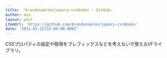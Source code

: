 ```yaml
---
title: 『brandonaaron/jquery-cssHooks - GitHub』
author: azu
layout: post
itemUrl: 'https://github.com/brandonaaron/jquery-cssHooks'
date: '2011-01-31T15:00:00.000Z'
---
```

CSSプロパティの設定や取得をプレフィックスなどを考えないで使えるI/Fライブラリ。
